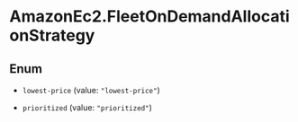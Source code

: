 # AmazonEc2.FleetOnDemandAllocationStrategy

## Enum


* `lowest-price` (value: `"lowest-price"`)

* `prioritized` (value: `"prioritized"`)


